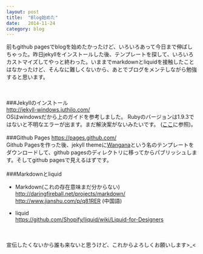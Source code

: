 ```yaml
---
layout: post
title:  "Blog始めた"
date:   2014-11-24
category: blog
---
```

前もgithub pagesでblogを始めたかったけど、いろいろあって今日まで伸ばしちゃった。昨日jekyllをインストールした後、テンプレートを探して、いろいろカストマイズしてやっと終わった。いままでmarkdownとliquidを接触したことはなかったけど、そんなに難しくないから、あとでブログをメンテしながら勉強すると思います。

<br><br>
###Jekyllのインストール	
http://jekyll-windows.juthilo.com/  
OSはwindowsだから上のガイドを参考しました。
Rubyのバージョンは1.9.3ではないと不明なエラーが出ます。まだ解決案がないみたいです。
(<a href="http://stackoverflow.com/questions/16498287/jekyll-liquid-exception-cannot-load-such-file-yajl-2-0-yajl" target="_blank">ここ</a>に参照)。
<br><br>
###Github Pages
https://pages.github.com/  
Github Pagesを作った後、jekyll themeに<a href="http://jekyllthemes.org/themes/wangana/" target="_blank">Wangana</a>という名のテンプレートをダウンロードして、github pagesのディレクトリに移ってからパブリッシュします。そしてgithub pagesで見えるはずです。
<br><br>
###Markdownとliquid
- Markdown(これの存在意味まだ分からない)
http://daringfireball.net/projects/markdown/  
http://www.jianshu.com/p/q81RER  (中国語)

- liquid  
https://github.com/Shopify/liquid/wiki/Liquid-for-Designers

<br><br>
宣伝したくないから誰も来ないと思うけど、これからよろしくお願いします>_<